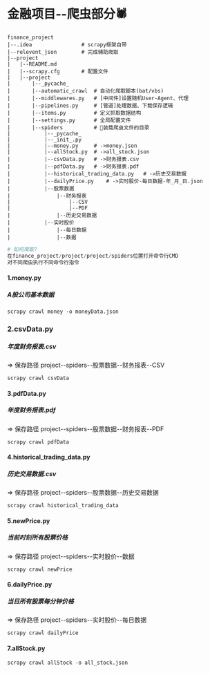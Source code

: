 # 金融项目--爬虫部分🕷

```shell
finance_project
|--.idea				# scrapy框架自带
|--relevent_json		# 完成辅助爬取
|--project
|  	|--README.md		
|  	|--scrapy.cfg		# 配置文件
|  	|--project
|		|--_pycache_ 	
|		|--automatic_crawl	# 自动化爬取脚本(bat/vbs)
|  		|--middlewares.py	# [中间件]设置随机User-Agent、代理
|  		|--pipelines.py		# [管道]处理数据、下载保存逻辑
|  		|--items.py			# 定义抓取数据结构
|  		|--settings.py		# 全局配置文件
|		|--spiders			# 🍉装载爬虫文件的目录
|			|--_pycache_
|			|--_init_.py	
|			|--money.py		# ->money.json
|			|--allStock.py	# ->all_stock.json
|			|--csvData.py	# ->财务报表.csv
|			|--pdfData.py	# ->财务报表.pdf
|			|--historical_trading_data.py	# ->历史交易数据
|			|--dailyPrice.py 	# ->实时股价-每日数据-年_月_日.json
|			|--股票数据		
|				|--财务报表
|					|--CSV
|					|--PDF
|				|--历史交易数据
|			|--实时股价
|				|--每日数据
|				|--数据
```

```PYTHON
# 如何爬取?
在finance_project/project/project/spiders位置打开命令行CMD
对不同爬虫执行不同命令行指令
```

#### 1.money.py

##### A股公司基本数据

```shell
scrapy crawl money -o moneyData.json
```

### 2.csvData.py

##### 年度财务报表.csv 

=> 保存路径 project--spiders--股票数据--财务报表--CSV

```shell
scrapy crawl csvData
```

#### 3.pdfData.py

##### 年度财务报表.pdf

=> 保存路径 project--spiders--股票数据--财务报表--PDF

```shell
scrapy crawl pdfData
```

#### 4.historical_trading_data.py

##### 历史交易数据.csv

=> 保存路径 project--spiders--股票数据--历史交易数据

```shell
scrapy crawl historical_trading_data 
```

#### 5.newPrice.py

##### 当前时刻所有股票价格

=> 保存路径 project--spiders--实时股价--数据

```shell
scrapy crawl newPrice
```

#### 6.dailyPrice.py

##### 当日所有股票每分钟价格

=> 保存路径 project--spiders--实时股价--每日数据

```shell
scrapy crawl dailyPrice
```

#### 7.allStock.py

```shell
scrapy crawl allStock -o all_stock.json
```

